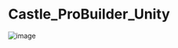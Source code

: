 # Castle_ProBuilder_Unity
![image](https://user-images.githubusercontent.com/72942985/208495774-e89ab244-a076-400e-9c81-d58b4b45a8ea.png)
